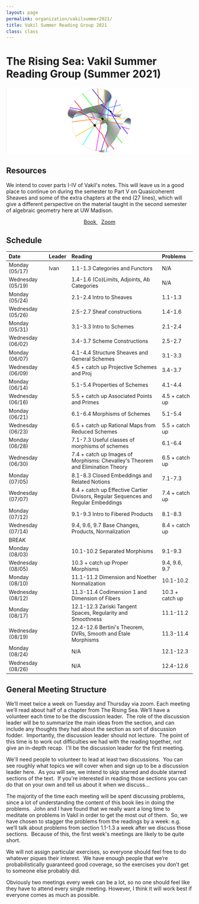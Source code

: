 ```yaml
---
layout: page
permalink: organization/vakilsummer2021/
title: Vakil Summer Reading Group 2021
class: class
---
```


# The Rising Sea: Vakil Summer Reading Group (Summer 2021)
![RRS](/images/projects/clebsch.jpg "An illustration of a clebsch surface.")

## Resources
We intend to cover parts I-IV of Vakil's notes. This will leave us in a good place to continue on during the semester to Part V on Quasicoherent Sheaves and some of the extra chapters at the end (27 lines), which will give a different perspective on the material taught in the second semester of algebraic geometry here at UW Madison. 
<div class="button-container" style="text-align: center">
    <a href="http://math.stanford.edu/~vakil/216blog/FOAGdec3014public.pdf05" class="button" style="margin:5px">
    <i class="fas fa-book"></i>
    Book
    </a>
    <a href="https://uwmadison.zoom.us/j/96404725398?pwd=RzRoU3lVMkt1MWRScHJDYm84V3pZZz09" class="button" style="margin:5px">
    <i class="fas fa-video"></i>
    Zoom
    </a>
</div>


## Schedule 


| Date                    | Leader      | Reading | Problems  |
| :---------              | :---------  | :-----  | :---      |
| Monday (05/17) | Ivan | 1.1-1.3 Categories and Functors | N/A |
| Wednesday (05/19) | | 1.4-1.6 (Co)Limits, Adjoints, Ab Categories | N/A | 
| Monday (05/24) | | 2.1-2.4 Intro to Sheaves | 1.1-1.3 |
| Wednesday (05/26) | | 2.5-2.7 Sheaf constructions | 1.4-1.6 | 
| Monday (05/31) | | 3.1-3.3 Intro to Schemes | 2.1-2.4 |
| Wednesday (06/02) | | 3.4-3.7 Scheme Constructions | 2.5-2.7 | 
| Monday (06/07) | | 4.1-4.4 Structure Sheaves and General Schemes | 3.1-3.3 |
| Wednesday (06/09) | | 4.5 + catch up Projective Schemes and Proj | 3.4-3.7 | 
| Monday (06/14) | | 5.1-5.4 Properties of Schemes | 4.1-4.4 |
| Wednesday (06/16) | | 5.5 + catch up Associated Points and Primes | 4.5 + catch up | 
| Monday (06/21) | | 6.1-6.4 Morphisms of Schemes | 5.1-5.4 |
| Wednesday (06/23) | | 6.5 + catch up Rational Maps from Reduced Schemes | 5.5 + catch up | 
| Monday (06/28) | | 7.1-7.3 Useful classes of morphisms of schemes | 6.1-6.4 |
| Wednesday (06/30) | | 7.4 + catch up Images of Morphisms: Chevalley's Theorem and Elimination Theory | 6.5 + catch up | 
| Monday (07/05) | | 8.1-8.3 Closed Embeddings and Related Notions | 7.1-7.3 |
| Wednesday (07/07) | | 8.4 + catch up Effective Cartier Divisors, Regular Sequences and Regular Embeddings | 7.4 + catch up | 
| Monday (07/12) | | 9.1-9.3 Intro to Fibered Products | 8.1-8.3 |
| Wednesday (07/14) | | 9.4, 9.6, 9.7 Base Changes, Products, Normalization | 8.4 + catch up | 
| BREAK | | | |
| Monday (08/03) | | 10.1-10.2 Separated Morphisms | 9.1-9.3 |
| Wednesday (08/05) | | 10.3 + catch up Proper Morphisms | 9.4, 9.6, 9.7  | 
| Monday (08/10) | | 11.1-11.2 Dimension and Noether Normalization | 10.1-10.2 |
| Wednesday (08/12) | | 11.3-11.4 Codimension 1 and Dimension of Fibers | 10.3 + catch up | 
| Monday (08/17) | | 12.1-12.3 Zariski Tangent Spaces, Regularity and Smoothness | 11.1-11.2 |
| Wednesday (08/19) | | 12.4-12.6 Bertini's Theorem, DVRs, Smooth and Étale Morphisms | 11.3-11.4 | 
| Monday (08/24) | | N/A | 12.1-12.3 |
| Wednesday (08/26) | | N/A | 12.4-12.6 | 
 
## General Meeting Structure

We’ll meet twice a week on Tuesday and Thursday via zoom. Each meeting we’ll read about half of a chapter from The Rising Sea. We’ll have a volunteer each time to be the discussion leader.  The role of the discussion leader will be to summarize the main ideas from the section, and can include any thoughts they had about the section as sort of discussion fodder.  Importantly, the discussion leader should not lecture.  The point of this time is to work out difficulties we had with the reading together, not give an in-depth recap.  I'll be the discussion leader for the first meeting.

We'll need people to volunteer to lead at least two discussions.  You can see roughly what topics we will cover when and sign up to be a discussion leader here.  As you will see, we intend to skip starred and double starred sections of the text.  If you're interested in reading those sections you can do that on your own and tell us about it when we discuss...

The majority of the time each meeting will be spent discussing problems, since a lot of understanding the content of this book lies in doing the problems.  John and I have found that we really want a long time to meditate on problems in Vakil in order to get the most out of them.  So, we have chosen to stagger the problems from the readings by a week: e.g. we’ll talk about problems from section 1.1-1.3 a week after we discuss those sections.  Because of this, the first week's meetings are likely to be quite short.

We will not assign particular exercises, so everyone should feel free to do whatever piques their interest.  We have enough people that we’re probabilistically guaranteed good coverage, so the exercises you don’t get to someone else probably did.

Obviously two meetings every week can be a lot, so no one should feel like they have to attend every single meeting. However, I think it will work best if everyone comes as much as possible.
 